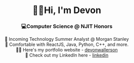 <div align = "center">
  <h1>&#128075;&#127998;Hi, I'm Devon</h1>
  <h3>&#128187;Computer Science @ NJIT Honors</h3>

💼 Incoming Technology Summer Analyst @ Morgan Stanley  
🌱 Comfortable with ReactJS, Java, Python, C++, and more.  
👦🏾 Here's my portfolio website - [devonwallerson](https://devonwallerson.github.io/portfolio/)  
📲 Check out my LinkedIn here - [linkedin](https://www.linkedin.com/in/devon-wallerson-166391267/) 

</div>
<!---
- 👋 Hi, I’m @devonwallerson
- 👀 I’m interested in ...
- 🌱 I’m currently learning ...
- 💞️ I’m looking to collaborate on ...
- 📫 How to reach me ...
- 😄 Pronouns: ...
- ⚡ Fun fact: ../
devonwallerson/devonwallerson is a ✨ special ✨ repository because its `README.md` (this file) appears on your GitHub profile.
You can click the Preview link to take a look at your changes.
--->
